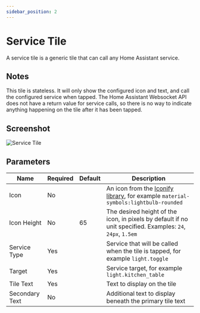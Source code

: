 ```yaml
---
sidebar_position: 2
---
```


# Service Tile

A service tile is a generic tile that can call any Home Assistant service.

## Notes

This tile is stateless. It will only show the configured icon and text, and call the configured service when tapped. The Home Assistant Websocket API does not have a return value for service calls, so there is no way to indicate anything happening on the tile after it has been tapped.

## Screenshot
![Service Tile](/img/service_tile.png)

## Parameters
|Name|Required|Default|Description|
|---|---|---|---|
|Icon|No||An icon from the [Iconify library](https://icon-sets.iconify.design/), for example `material-symbols:lightbulb-rounded`|
|Icon Height|No|65|The desired height of the icon, in pixels by default if no unit specified. Examples: `24`, `24px`, `1.5em`|
|Service Type|Yes||Service that will be called when the tile is tapped, for example `light.toggle`|
|Target|Yes||Service target, for example `light.kitchen_table`|
|Tile Text|Yes||Text to display on the tile|
|Secondary Text|No||Additional text to display beneath the primary tile text|